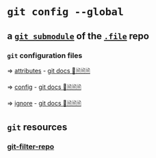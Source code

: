 # `git config --global`

## a [`git submodule`](https://git-scm.com/book/en/v2/Git-Tools-Submodules) of the [`.file`](https://github.com/InSuperposition/.file.git) repo

### `git` configuration files

=> [attributes](attributes) - [git docs 📕🗎🗎🗎](https://git-scm.com/docs/gitattributes)

=> [config](config) - [git docs 📕🗎🗎🗎](https://git-scm.com/docs/git-config)

=> [ignore](ignore) - [git docs 📕🗎🗎🗎](https://git-scm.com/docs/gitignore)

## `git` resources

### [git-filter-repo](https://github.com/newren/git-filter-repo?tab=readme-ov-file#table-of-contents)
